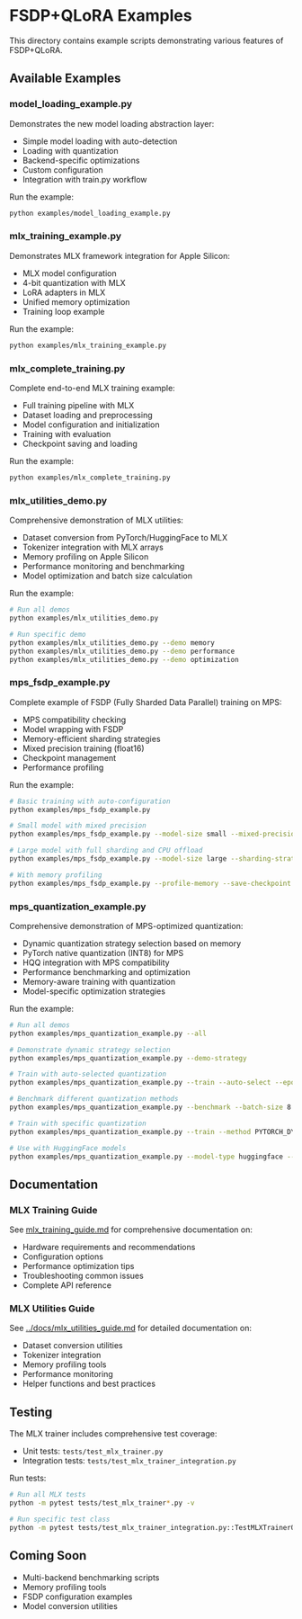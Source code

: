 # FSDP+QLoRA Examples

This directory contains example scripts demonstrating various features of FSDP+QLoRA.

## Available Examples

### model_loading_example.py

Demonstrates the new model loading abstraction layer:

- Simple model loading with auto-detection
- Loading with quantization
- Backend-specific optimizations
- Custom configuration
- Integration with train.py workflow

Run the example:
```bash
python examples/model_loading_example.py
```

### mlx_training_example.py

Demonstrates MLX framework integration for Apple Silicon:

- MLX model configuration
- 4-bit quantization with MLX
- LoRA adapters in MLX
- Unified memory optimization
- Training loop example

Run the example:
```bash
python examples/mlx_training_example.py
```

### mlx_complete_training.py

Complete end-to-end MLX training example:

- Full training pipeline with MLX
- Dataset loading and preprocessing
- Model configuration and initialization
- Training with evaluation
- Checkpoint saving and loading

Run the example:
```bash
python examples/mlx_complete_training.py
```

### mlx_utilities_demo.py

Comprehensive demonstration of MLX utilities:

- Dataset conversion from PyTorch/HuggingFace to MLX
- Tokenizer integration with MLX arrays
- Memory profiling on Apple Silicon
- Performance monitoring and benchmarking
- Model optimization and batch size calculation

Run the example:
```bash
# Run all demos
python examples/mlx_utilities_demo.py

# Run specific demo
python examples/mlx_utilities_demo.py --demo memory
python examples/mlx_utilities_demo.py --demo performance
python examples/mlx_utilities_demo.py --demo optimization
```

### mps_fsdp_example.py

Complete example of FSDP (Fully Sharded Data Parallel) training on MPS:

- MPS compatibility checking
- Model wrapping with FSDP
- Memory-efficient sharding strategies
- Mixed precision training (float16)
- Checkpoint management
- Performance profiling

Run the example:
```bash
# Basic training with auto-configuration
python examples/mps_fsdp_example.py

# Small model with mixed precision
python examples/mps_fsdp_example.py --model-size small --mixed-precision

# Large model with full sharding and CPU offload
python examples/mps_fsdp_example.py --model-size large --sharding-strategy FULL_SHARD --cpu-offload

# With memory profiling
python examples/mps_fsdp_example.py --profile-memory --save-checkpoint
```

### mps_quantization_example.py

Comprehensive demonstration of MPS-optimized quantization:

- Dynamic quantization strategy selection based on memory
- PyTorch native quantization (INT8) for MPS
- HQQ integration with MPS compatibility
- Performance benchmarking and optimization
- Memory-aware training with quantization
- Model-specific optimization strategies

Run the example:
```bash
# Run all demos
python examples/mps_quantization_example.py --all

# Demonstrate dynamic strategy selection
python examples/mps_quantization_example.py --demo-strategy

# Train with auto-selected quantization
python examples/mps_quantization_example.py --train --auto-select --epochs 3

# Benchmark different quantization methods
python examples/mps_quantization_example.py --benchmark --batch-size 8

# Train with specific quantization
python examples/mps_quantization_example.py --train --method PYTORCH_DYNAMIC --bits 8 --memory-efficient

# Use with HuggingFace models
python examples/mps_quantization_example.py --model-type huggingface --model-name bert-base-uncased --train
```

## Documentation

### MLX Training Guide

See [mlx_training_guide.md](mlx_training_guide.md) for comprehensive documentation on:

- Hardware requirements and recommendations
- Configuration options
- Performance optimization tips
- Troubleshooting common issues
- Complete API reference

### MLX Utilities Guide

See [../docs/mlx_utilities_guide.md](../docs/mlx_utilities_guide.md) for detailed documentation on:

- Dataset conversion utilities
- Tokenizer integration
- Memory profiling tools
- Performance monitoring
- Helper functions and best practices

## Testing

The MLX trainer includes comprehensive test coverage:

- Unit tests: `tests/test_mlx_trainer.py`
- Integration tests: `tests/test_mlx_trainer_integration.py`

Run tests:
```bash
# Run all MLX tests
python -m pytest tests/test_mlx_trainer*.py -v

# Run specific test class
python -m pytest tests/test_mlx_trainer_integration.py::TestMLXTrainerQuantizationIntegration -v
```

## Coming Soon

- Multi-backend benchmarking scripts
- Memory profiling tools
- FSDP configuration examples
- Model conversion utilities